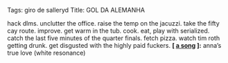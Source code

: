 Tags: giro de salleryd 
Title: GOL DA ALEMANHA
  
hack dlms. unclutter the office. raise the temp on the jacuzzi. take the fifty cay route. improve. get warm in the tub. cook. eat, play with serialized. catch the last five minutes of the quarter finals. fetch pizza. watch tim roth getting drunk. get disgusted with the highly paid fuckers.
**[ [a song](https://open.spotify.com/track/3CKoiZMNj1p79AAbIFuAS7) ]:** anna’s true love (white resonance)